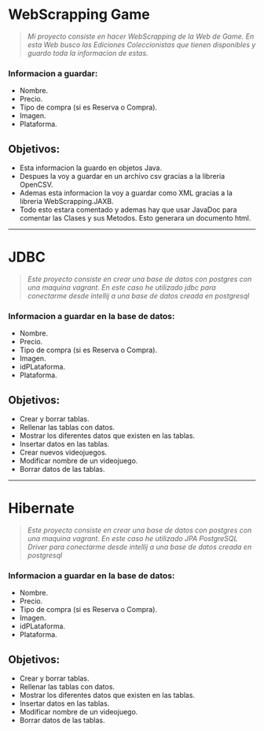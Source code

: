 # WebScrapping Game
>*Mi proyecto consiste en hacer WebScrapping de la Web de Game. En esta Web busco las Ediciones Coleccionistas que tienen disponibles y guardo toda la informacion de estas.*

### Informacion a guardar:
- Nombre.
- Precio.
- Tipo de compra (si es Reserva o Compra).
- Imagen.
- Plataforma.

## Objetivos:

- Esta informacion la guardo en objetos Java.
- Despues la voy a guardar en un archivo csv gracias a la libreria OpenCSV.
- Ademas esta informacion la voy a guardar como XML gracias a la libreria WebScrapping.JAXB.
- Todo esto estara comentado y ademas hay que usar JavaDoc para comentar las Clases y sus Metodos. Esto generara un documento html.

----------------------------------
# JDBC
>*Este proyecto consiste en crear una base de datos con postgres con una maquina vagrant.
En este caso he utilizado jdbc para conectarme desde intellij a una base de datos creada en postgresql*

### Informacion a guardar en la base de datos:
- Nombre.
- Precio.
- Tipo de compra (si es Reserva o Compra).
- Imagen.
- idPLataforma.
- Plataforma.

## Objetivos:

- Crear y borrar tablas.
- Rellenar las tablas con datos.
- Mostrar los diferentes datos que existen en las tablas.
- Insertar datos en las tablas.
- Crear nuevos videojuegos.
- Modificar nombre de un videojuego.
- Borrar datos de las tablas.

-----------------------------------------------------------

# Hibernate
>*Este proyecto consiste en crear una base de datos con postgres con una maquina vagrant.
En este caso he utilizado JPA PostgreSQL Driver para conectarme desde intellij a una base de datos creada en postgresql*

### Informacion a guardar en la base de datos:
- Nombre.
- Precio.
- Tipo de compra (si es Reserva o Compra).
- Imagen.
- idPLataforma.
- Plataforma.

## Objetivos:

- Crear y borrar tablas.
- Rellenar las tablas con datos.
- Mostrar los diferentes datos que existen en las tablas.
- Insertar datos en las tablas.
- Modificar nombre de un videojuego.
- Borrar datos de las tablas.

